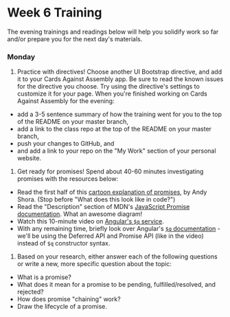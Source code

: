 # Week 6 Training

The evening trainings and readings below will help you solidify work so far and/or prepare you for the next day's materials.

### Monday 

1. Practice with directives!  Choose another UI Bootstrap directive, and add it to your Cards Against Assembly app. Be sure to read the known issues for the directive you choose. Try using the directive's settings to customize it for your page.   When you're finished working on Cards Against Assembly for the evening: 
 * add a 3-5 sentence summary of how the training went for you to the top of the README on your master branch,
 * add a link to the class repo at the top of the README on your master branch,
 * push your changes to GitHub, and
 * and add a link to your repo on the "My Work" section of your personal website.

1. Get ready for promises! Spend about 40-60 minutes investigating promises with the resources below:
  * Read the first half of  this [cartoon explanation of promises](http://andyshora.com/promises-angularjs-explained-as-cartoon.html), by Andy Shora. (Stop before "What does this look like in code?")
  * Read the "Description" section of MDN's [JavaScript Promise documentation](https://developer.mozilla.org/en-US/docs/Web/JavaScript/Reference/Global_Objects/Promise#Description). What an awesome diagram! 
  * Watch this 10-minute video on [Angular's `$q` service](https://www.youtube.com/watch?v=W2PBVEgMijo). 
  * With any remaining time, briefly look over Angular's [`$q` documentation](https://docs.angularjs.org/api/ng/service/$q) - we'll be using the Deferred API and Promise API (like in the video) instead of `$q` constructor syntax. 

1. Based on your research, either answer each of the following questions or write a new, more specific question about the topic:
  * What is a promise?
  * What does it mean for a promise to be pending, fulfilled/resolved, and rejected?
  * How does promise "chaining" work?
  * Draw the lifecycle of a promise.  
  
 

<!-- 
### Tuesday

1.

### Wednesday

1. 

### Thursday

1. 

### Weekend

1. 

* add a 3-5 sentence summary of how the training went for you to the top of the README on your master branch,
* add a link to the class repo at the top of the README on your master branch,
* push your changes to GitHub, and
* and add a link to your repo on the "My Work" section of your personal website.
-->

